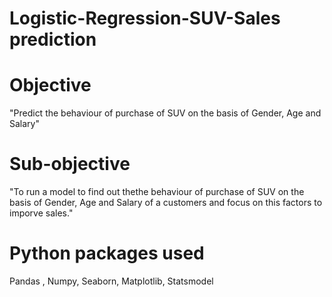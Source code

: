 # Logistic-Regression-SUV-Sales prediction

# Objective
"Predict the behaviour of purchase of SUV on the basis of Gender, Age and Salary"

# Sub-objective
"To run a model to find out thethe behaviour of purchase of SUV on the basis of Gender, Age and Salary of a customers and focus on this factors to imporve sales."

# Python packages used 
 Pandas , Numpy, Seaborn, Matplotlib, Statsmodel
